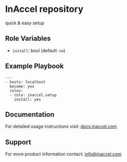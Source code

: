 InAccel repository
==================

quick & easy setup

Role Variables
--------------

- `install`: bool (default: `no`)

Example Playbook
----------------

    ---
    - hosts: localhost
      become: yes
      roles:
      - role: inaccel.setup
        install: yes

Documentation
-------------

For detailed usage instructions visit: [docs.inaccel.com](https://docs.inaccel.com)

Support
-------

For more product information contact: info@inaccel.com
